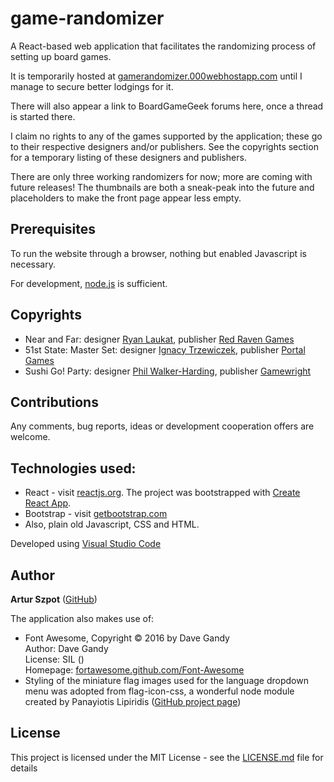 # game-randomizer

A React-based web application that facilitates the randomizing process of setting up board games.

It is temporarily hosted at [gamerandomizer.000webhostapp.com](https://gamerandomizer.000webhostapp.com/) until I manage to secure better lodgings for it.

There will also appear a link to BoardGameGeek forums here, once a thread is started there.

I claim no rights to any of the games supported by the application; these go to their respective designers and/or publishers. See the copyrights section for a temporary listing of these designers and publishers.

There are only three working randomizers for now; more are coming with future releases! The thumbnails are both a sneak-peak into the future and placeholders to make the front page appear less empty.

## Prerequisites

To run the website through a browser, nothing but enabled Javascript is necessary.

For development, [node.js](https://nodejs.org/en/) is sufficient.

## Copyrights

* Near and Far: designer [Ryan Laukat](http://www.ryanlaukat.com/), publisher [Red Raven Games](https://redravengames.squarespace.com)
* 51st State: Master Set: designer [Ignacy Trzewiczek](https://boardgamegeek.com/boardgamedesigner/4735/ignacy-trzewiczek), publisher [Portal Games](https://portalgames.pl/)
* Sushi Go! Party: designer [Phil Walker-Harding](http://www.philwalkerharding.com), publisher [Gamewright](http://www.gamewright.com/gamewright/)

## Contributions

Any comments, bug reports, ideas or development cooperation offers are welcome.

## Technologies used:

* React - visit [reactjs.org](https://reactjs.org/). The project was bootstrapped with [Create React App](https://github.com/facebook/create-react-app).
* Bootstrap - visit [getbootstrap.com](https://getbootstrap.com/)
* Also, plain old Javascript, CSS and HTML.

Developed using [Visual Studio Code](https://code.visualstudio.com/)

## Author

**Artur Szpot** ([GitHub](https://github.com/artur-szpot))

The application also makes use of:

* Font Awesome, Copyright © 2016 by Dave Gandy<br />
Author: Dave Gandy<br />
License: SIL ()<br />
Homepage: [fortawesome.github.com/Font-Awesome](fortawesome.github.com/Font-Awesome)
* Styling of the miniature flag images used for the language dropdown menu was adopted from flag-icon-css, a wonderful node module created by Panayiotis Lipiridis ([GitHub project page](https://github.com/lipis/flag-icon-css))

## License

This project is licensed under the MIT License - see the [LICENSE.md](LICENSE.md) file for details